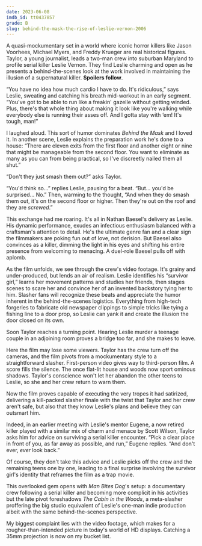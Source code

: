 ```yaml
---
date: 2023-06-08
imdb_id: tt0437857
grade: B
slug: behind-the-mask-the-rise-of-leslie-vernon-2006
---
```


A quasi-mockumentary set in a world where iconic horror killers like Jason Voorhees, Michael Myers, and Freddy Krueger are real historical figures. Taylor, a young journalist, leads a two-man crew into suburban Maryland to profile serial killer Leslie Vernon. They find Leslie charming and open as he presents a behind-the-scenes look at the work involved in maintaining the illusion of a supernatural killer. **Spoilers follow**.

<!-- end -->

“You have no idea how much cardio I have to do. It's ridiculous,” says Leslie, sweating and catching his breath mid-workout in an early segment. “You've got to be able to run like a freakin' gazelle without getting winded. Plus, there's that whole thing about making it look like you're walking while everybody else is running their asses off. And I gotta stay with ‘em! It's tough, man!”

I laughed aloud. This sort of humor dominates _Behind the Mask_ and I loved it. In another scene, Leslie explains the preparation work he's done to a house: “There are eleven exits from the first floor and another eight or nine that might be manageable from the second floor. You want to eliminate as many as you can from being practical, so I've discreetly nailed them all shut.”

“Don't they just smash them out?” asks Taylor.

“You'd think so…” replies Leslie, pausing for a beat. “But… you'd be surprised… No.” Then, warming to the thought, “And when they do smash them out, it's on the second floor or higher. Then they're out on the roof and they are _screwed_.”

This exchange had me roaring. It's all in Nathan Baesel's delivery as Leslie. His dynamic performance, exudes an infectious enthusiasm balanced with a craftsman's attention to detail. He's the ultimate genre fan and a clear sign the filmmakers are poking fun out of love, not derision. But Baesel also convinces as a killer, dimming the light in his eyes and shifting his entire presence from welcoming to menacing. A duel-role Baesel pulls off with aplomb.

As the film unfolds, we see through the crew's video footage. It's grainy and under-produced, but lends an air of realism. Leslie identifies his “survivor girl,” learns her movement patterns and studies her friends, then stages scenes to scare her and convince her of an invented backstory tying her to him. Slasher fans will recognize these beats and appreciate the humor inherent in the behind-the-scenes logistics. Everything from high-tech forgeries to fabricate old newspaper clippings to simple tricks like tying a fishing line to a door prop, so Leslie can yank it and create the illusion the door closed on its own.

Soon Taylor reaches a turning point. Hearing Leslie murder a teenage couple in an adjoining room proves a bridge too far, and she makes to leave.

Here the film may lose some viewers. Taylor has the crew turn off the cameras, and the film pivots from a mockumentary style to a straightforward slasher. First-person video gives way to third-person film. A score fills the silence. The once flat-lit house and woods now sport ominous shadows. Taylor's conscience won't let her abandon the other teens to Leslie, so she and her crew return to warn them.

Now the film proves capable of executing the very tropes it had satirized, delivering a kill-packed slasher finale with the twist that Taylor and her crew aren't safe, but also that they know Leslie's plans and believe they can outsmart him.

Indeed, in an earlier meeting with Leslie's mentor Eugene, a now retired killer played with a similar mix of charm and menace by Scott Wilson, Taylor asks him for advice on surviving a serial killer encounter. “Pick a clear place in front of you, as far away as possible, and run,” Eugene replies. “And don't ever, _ever_ look back.”

Of course, they don't take this advice and Leslie picks off the crew and the remaining teens one by one, leading to a final surprise involving the survivor girl's identity that reframes the film as a trap movie.

This overlooked gem opens with _Man Bites Dog_'s setup: a documentary crew following a serial killer and becoming more complicit in his activities but the late pivot foreshadows _The Cabin in the Woods_, a meta-slasher proffering the big studio equivalent of Leslie's one-man indie production albeit with the same behind-the-scenes perspective.

My biggest complaint lies with the video footage, which makes for a rougher-than-intended picture in today's world of HD displays. Catching a 35mm projection is now on my bucket list.
